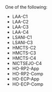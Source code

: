 One of the following:

* LAA-C1 
* LAA-C2
* LAA-C3
* LAA-C4
* LSANI-C1
* LSANI-C3
* HMCTS-C2
* HMCTS-C3
* HMCTS-C4
* NICTSEJO-C4
* HO-RP2-App
* HO-RP2-Comp
* HO-ECP-App
* HO-ECP-Comp
